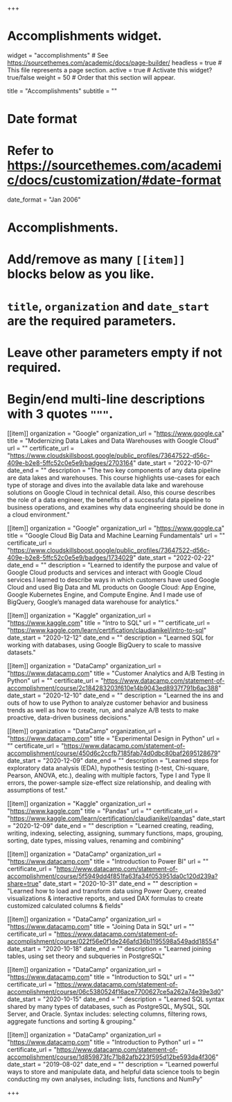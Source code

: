 +++
# Accomplishments widget.
widget = "accomplishments"  # See https://sourcethemes.com/academic/docs/page-builder/
headless = true  # This file represents a page section.
active = true  # Activate this widget? true/false
weight = 50  # Order that this section will appear.

title = "Accomplish&shy;ments"
subtitle = ""

# Date format
#   Refer to https://sourcethemes.com/academic/docs/customization/#date-format
date_format = "Jan 2006"

# Accomplishments.
#   Add/remove as many `[[item]]` blocks below as you like.
#   `title`, `organization` and `date_start` are the required parameters.
#   Leave other parameters empty if not required.
#   Begin/end multi-line descriptions with 3 quotes `"""`.

[[item]]
  organization = "Google"
  organization_url = "https://www.google.ca"
  title = "Modernizing Data Lakes and Data Warehouses with Google Cloud"
  url = ""
  certificate_url = "https://www.cloudskillsboost.google/public_profiles/73647522-d56c-409e-b2e8-5ffc52c0e5e9/badges/2703164"
  date_start = "2022-10-07"
  date_end = ""
  description = "The two key components of any data pipeline are data lakes and warehouses. This course highlights use-cases for each type of storage and dives into the available data lake and warehouse solutions on Google Cloud in technical detail. Also, this course describes the role of a data engineer, the benefits of a successful data pipeline to business operations, and examines why data engineering should be done in a cloud environment."


[[item]]
  organization = "Google"
  organization_url = "https://www.google.ca"
  title = "Google Cloud Big Data and Machine Learning Fundamentals"
  url = ""
  certificate_url = "https://www.cloudskillsboost.google/public_profiles/73647522-d56c-409e-b2e8-5ffc52c0e5e9/badges/1734029"
  date_start = "2022-02-22"
  date_end = ""
  description = "Learned to identify the purpose and value of Google Cloud products and services and interact with Google Cloud services.I learned to describe ways in which customers have used Google Cloud and used Big Data and ML products on Google Cloud: App Engine, Google Kubernetes Engine, and Compute Engine. And I made use of BigQuery, Google’s managed data warehouse for analytics."


[[item]]
  organization = "Kaggle"
  organization_url = "https://www.kaggle.com"
  title = "Intro to SQL"
  url = ""
  certificate_url = "https://www.kaggle.com/learn/certification/claudianikel/intro-to-sql"
  date_start = "2020-12-12"
  date_end = ""
  description = "Learned SQL for working with databases, using Google BigQuery to scale to massive datasets."



 [[item]]
  organization = "DataCamp"
  organization_url = "https://www.datacamp.com"
  title = "Customer Analytics and A/B Testing in Python"
  url = ""
  certificate_url = "https://www.datacamp.com/statement-of-accomplishment/course/2c184283203f610e14b9043ed8937f791b6ac388"
  date_start = "2020-12-10"
  date_end = ""
  description = "Learned the ins and outs of how to use Python to analyze customer behavior and business trends as well as how to create, run, and analyze A/B tests to make proactive, data-driven business decisions."


 [[item]]
  organization = "DataCamp"
  organization_url = "https://www.datacamp.com"
  title = "Experimental Design in Python"
  url = ""
  certificate_url = "https://www.datacamp.com/statement-of-accomplishment/course/450d6c2ccfb7185fab74d0dbc80baf2695128679"
  date_start = "2020-12-09"
  date_end = ""
  description = "Learned steps for exploratory data analysis (EDA), hypothesis testing (t-test, Chi-square, Pearson, ANOVA, etc.), dealing with multiple factors, Type I and Type II errors, the power-sample size-effect size relationship, and dealing with assumptions of test."


[[item]]
  organization = "Kaggle"
  organization_url = "https://www.kaggle.com"
  title = "Pandas"
  url = ""
  certificate_url = "https://www.kaggle.com/learn/certification/claudianikel/pandas"
  date_start = "2020-12-09"
  date_end = ""
  description = "Learned creating, reading, writing, indexing, selecting, assigning, summary functions, maps, grouping, sorting, date types, missing values, renaming and combining"

 [[item]]
  organization = "DataCamp"
  organization_url = "https://www.datacamp.com"
  title = "Introduction to Power BI"
  url = ""
  certificate_url = "https://www.datacamp.com/statement-of-accomplishment/course/5f5949dd4f851fa63fa34f053951da0c120d239a?share=true"
  date_start = "2020-10-31"
  date_end = ""
  description = "Learned how to load and transform data using Power Query, created visualizations & interactive reports, and used DAX formulas to create customized calculated columns & fields"

 [[item]]
  organization = "DataCamp"
  organization_url = "https://www.datacamp.com"
  title = "Joining Data in SQL"
  url = ""
  certificate_url = "https://www.datacamp.com/statement-of-accomplishment/course/022f56e0f1de246afd36b1195598a549add18554"
  date_start = "2020-10-18"
  date_end = ""
  description = "Learned joining tables, using set theory and subqueries in PostgreSQL"

[[item]]
  organization = "DataCamp"
  organization_url = "https://www.datacamp.com"
  title = "Introduction to SQL"
  url = ""
  certificate_url = "https://www.datacamp.com/statement-of-accomplishment/course/06c5380524f16ace7700627ce5a262a74e39e3d0"
  date_start = "2020-10-15"
  date_end = ""
  description = "Learned SQL syntax shared by many types of databases, such as PostgreSQL, MySQL, SQL Server, and Oracle. Syntax includes: selecting columns, filtering rows, aggregate functions and sorting & grouping."

[[item]]
  organization = "DataCamp"
  organization_url = "https://www.datacamp.com"
  title = "Introduction to Python"
  url = ""
  certificate_url = "https://www.datacamp.com/statement-of-accomplishment/course/1d859873fc71b82afb223f595d12be593da4f306"
  date_start = "2019-08-02"
  date_end = ""
  description = "Learned powerful ways to store and manipulate data, and helpful data science tools to begin conducting my own analyses, including: lists, functions and NumPy"


+++
